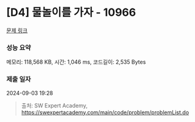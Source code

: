 # [D4] 물놀이를 가자 - 10966 

[문제 링크](https://swexpertacademy.com/main/code/problem/problemDetail.do?contestProbId=AXWXMZta-PsDFAST) 

### 성능 요약

메모리: 118,568 KB, 시간: 1,046 ms, 코드길이: 2,535 Bytes

### 제출 일자

2024-09-03 19:28



> 출처: SW Expert Academy, https://swexpertacademy.com/main/code/problem/problemList.do
